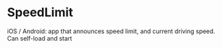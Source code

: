 # SpeedLimit
iOS / Android: app that announces speed limit, and current driving speed. Can self-load and start
